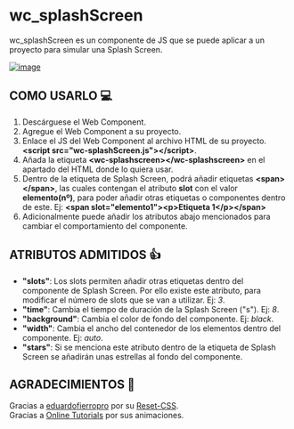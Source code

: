 # wc_splashScreen

wc_splashScreen es un componente de JS que se puede aplicar a un proyecto para simular una Splash Screen.

[![image](https://user-images.githubusercontent.com/78848226/179373819-3dc23b02-7bc4-4bfa-ae18-65466a2a4ddb.png)](https://newprojectf.github.io/)

## COMO USARLO 💻

1. Descárguese el Web Component.
2. Agregue el Web Component a su proyecto.
3. Enlace el JS del Web Component al archivo HTML de su proyecto. **\<script src="wc-splashScreen.js"\>\</script\>**.
4. Añada la etiqueta **\<wc-splashscreen\>\</wc-splashscreen\>** en el apartado del HTML donde lo quiera usar.
5. Dentro de la etiqueta de Splash Screen, podrá añadir etiquetas **\<span\>\</span\>**, las cuales contengan el atributo **slot** con el valor **elemento(nº)**, para poder añadir otras etiquetas o componentes dentro de este. Ej: **\<span slot="elemento1"\>\<p\>Etiqueta 1\</p\>\</span\>**
6. Adicionalmente puede añadir los atributos abajo mencionados para cambiar el comportamiento del componente.

## ATRIBUTOS ADMITIDOS 👍

* **"slots"**: Los slots permiten añadir otras etiquetas dentro del componente de Splash Screen. Por ello existe este atributo, para modificar el número de slots que se van a utilizar. Ej: *3*.  
* **"time"**: Cambia el tiempo de duración de la Splash Screen ("s"). Ej: *8*.  
* **"background"**: Cambia el color de fondo del componente. Ej: *black*.  
* **"width"**: Cambia el ancho del contenedor de los elementos dentro del componente. Ej: *auto*.  
* **"stars"**: Si se menciona este atributo dentro de la etiqueta de Splash Screen se añadirán unas estrellas al fondo del componente.

## AGRADECIMIENTOS 🎁

Gracias a [eduardofierropro](https://github.com/eduardofierropro) por su [Reset-CSS](https://github.com/eduardofierropro/Reset-CSS/blob/main/css/app.css).   
Gracias a [Online Tutorials](https://www.youtube.com/c/OnlineTutorials4Designers) por sus animaciones.
